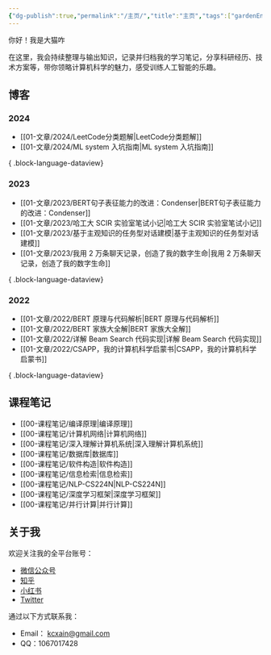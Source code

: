 ```yaml
---
{"dg-publish":true,"permalink":"/主页/","title":"主页","tags":["gardenEntry"]}
---
```



你好！我是大猫咋

在这里，我会持续整理与输出知识，记录并归档我的学习笔记，分享科研经历、技术方案等，带你领略计算机科学的魅力，感受训练人工智能的乐趣。  

## 博客

### 2024

- [[01-文章/2024/LeetCode分类题解\|LeetCode分类题解]]
- [[01-文章/2024/ML system 入坑指南\|ML system 入坑指南]]

{ .block-language-dataview}

### 2023

- [[01-文章/2023/BERT句子表征能力的改进：Condenser\|BERT句子表征能力的改进：Condenser]]
- [[01-文章/2023/哈工大 SCIR 实验室笔试小记\|哈工大 SCIR 实验室笔试小记]]
- [[01-文章/2023/基于主观知识的任务型对话建模\|基于主观知识的任务型对话建模]]
- [[01-文章/2023/我用 2 万条聊天记录，创造了我的数字生命\|我用 2 万条聊天记录，创造了我的数字生命]]

{ .block-language-dataview}

### 2022

- [[01-文章/2022/BERT 原理与代码解析\|BERT 原理与代码解析]]
- [[01-文章/2022/BERT 家族大全解\|BERT 家族大全解]]
- [[01-文章/2022/详解 Beam Search 代码实现\|详解 Beam Search 代码实现]]
- [[01-文章/2022/CSAPP，我的计算机科学启蒙书\|CSAPP，我的计算机科学启蒙书]]

{ .block-language-dataview}

## 课程笔记

- [[00-课程笔记/编译原理\|编译原理]]
- [[00-课程笔记/计算机网络\|计算机网络]]
- [[00-课程笔记/深入理解计算机系统\|深入理解计算机系统]]
- [[00-课程笔记/数据库\|数据库]]
- [[00-课程笔记/软件构造\|软件构造]]
- [[00-课程笔记/信息检索\|信息检索]]
- [[00-课程笔记/NLP-CS224N\|NLP-CS224N]]
- [[00-课程笔记/深度学习框架\|深度学习框架]]
- [[00-课程笔记/并行计算\|并行计算]]

## 关于我

欢迎关注我的全平台账号：

- [微信公众号](https://kkcx.oss-cn-beijing.aliyuncs.com/img/3276043acc9e4ce233998807afe1152.jpg)
- [知乎](https://www.zhihu.com/people/deconx)
- [小红书](https://www.xiaohongshu.com/user/profile/62f4d320000000001f0077b9)
- [Twitter](https://twitter.com/kecxain)

通过以下方式联系我：

- Email： kcxain@gmail.com
- QQ：1067017428
